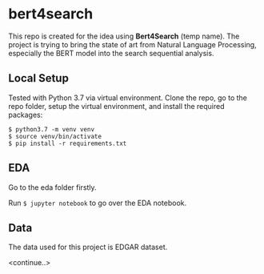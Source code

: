 # bert4search

This repo is created for the idea using __Bert4Search__ (temp name). The project is trying to bring the state of art from Natural Language Processing, especially the BERT model into the search sequential analysis.

## Local Setup

Tested with Python 3.7 via virtual environment. Clone the repo, go to the repo folder, setup the virtual environment, and install the required packages:


```shell
$ python3.7 -m venv venv
$ source venv/bin/activate
$ pip install -r requirements.txt
```
## EDA
Go to the eda folder firstly.  

Run `$ jupyter notebook` to go over the EDA notebook.

## Data
The data used for this project is EDGAR dataset.

<continue..>
